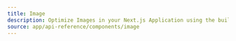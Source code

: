 ```yaml
---
title: Image
description: Optimize Images in your Next.js Application using the built-in `next/image` Component.
source: app/api-reference/components/image
---
```

